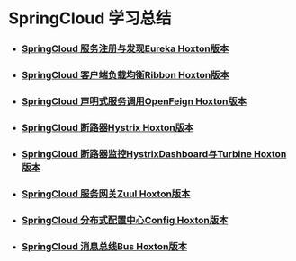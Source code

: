 # SpringCloud 学习总结
- ### [SpringCloud 服务注册与发现Eureka Hoxton版本](https://blog.csdn.net/qq_28812311/article/details/104299286 "SpringCloud 服务注册与发现Eureka Hoxton版本")
- ### [SpringCloud 客户端负载均衡Ribbon Hoxton版本](https://blog.csdn.net/qq_28812311/article/details/104383801 "SpringCloud 客户端负载均衡Ribbon Hoxton版本")
- ### [SpringCloud 声明式服务调用OpenFeign Hoxton版本](https://blog.csdn.net/qq_28812311/article/details/104432530 "SpringCloud 声明式服务调用OpenFeign Hoxton版本")
- ### [SpringCloud 断路器Hystrix Hoxton版本](https://blog.csdn.net/qq_28812311/article/details/104522743 "SpringCloud 断路器Hystrix Hoxton版本")
- ### [SpringCloud 断路器监控HystrixDashboard与Turbine Hoxton版本](https://blog.csdn.net/qq_28812311/article/details/104553480 "SpringCloud 断路器监控HystrixDashboard与Turbine Hoxton版本")
- ### [SpringCloud 服务网关Zuul Hoxton版本](https://blog.csdn.net/qq_28812311/article/details/104598071 "SpringCloud 服务网关Zuul Hoxton版本")
- ### [SpringCloud 分布式配置中心Config Hoxton版本](https://blog.csdn.net/qq_28812311/article/details/104749955 "SpringCloud 分布式配置中心Config Hoxton版本")
- ### [SpringCloud 消息总线Bus Hoxton版本](https://blog.csdn.net/qq_28812311/article/details/104844608 "SpringCloud 消息总线Bus Hoxton版本")